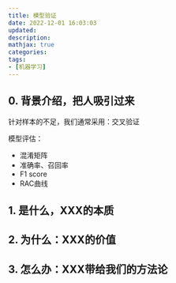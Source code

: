 ```yaml
---
title: 模型验证
date: 2022-12-01 16:03:03
updated:
description: 
mathjax: true
categories:
tags: 
- [机器学习]
---
```


## 0. 背景介绍，把人吸引过来

针对样本的不足，我们通常采用：交叉验证

模型评估：

- 混淆矩阵
- 准确率、召回率
- F1 score
- RAC曲线

<!-- more -->

## 1. 是什么，XXX的本质

## 2. 为什么：XXX的价值

## 3. 怎么办：XXX带给我们的方法论
